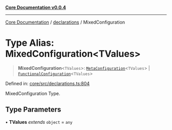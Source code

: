 [**Core Documentation v0.0.4**](../../README.md)

***

[Core Documentation](../../modules.md) / [declarations](../README.md) / MixedConfiguration

# Type Alias: MixedConfiguration\<TValues\>

> **MixedConfiguration**\<`TValues`\>: [`MetaConfiguration`](../interfaces/MetaConfiguration.md)\<`TValues`\> \| [`FunctionalConfiguration`](FunctionalConfiguration.md)\<`TValues`\>

Defined in: [core/src/declarations.ts:804](https://github.com/stonemjs/core/blob/2adc2da4c7e3b5a9f593c198ba7e8ad639651777/src/declarations.ts#L804)

MixedConfiguration Type.

## Type Parameters

• **TValues** *extends* `object` = `any`
